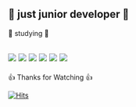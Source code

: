 🐤 just junior developer 🐤
---
  
  
  
📝 studying 📝  

<img src="https://img.shields.io/badge/C-A8B9CC?style=flat-square&logo=C&logoColor=black"/>   <img src="https://img.shields.io/badge/C++-00599C?style=flat&logo=C++
&logoColor=white"/>  <img src="https://img.shields.io/badge/JAVA-F80000?style=flat-square&logo=Oracle&logoColor=white"/>  <img src="https://img.shields.io/badge/Python-3776AB?style=flat-square&logo=Python&logoColor=white"/>  <img src="https://img.shields.io/badge/JAVA Script-F7DF1E?style=flat-square&logo=JavaScript&logoColor=black"/> <img src="https://img.shields.io/badge/React-61DAFB?style=flat&logo=React&logoColor=white"/>
---

👍 Thanks for Watching 👍


[![Hits](https://hits.seeyoufarm.com/api/count/incr/badge.svg?url=https%3A%2F%2Fgithub.com%2Fhh-0704&count_bg=%23C83D3D&title_bg=%23000000&icon=github.svg&icon_color=%23E7E7E7&title=hits&edge_flat=false)](https://hits.seeyoufarm.com)
